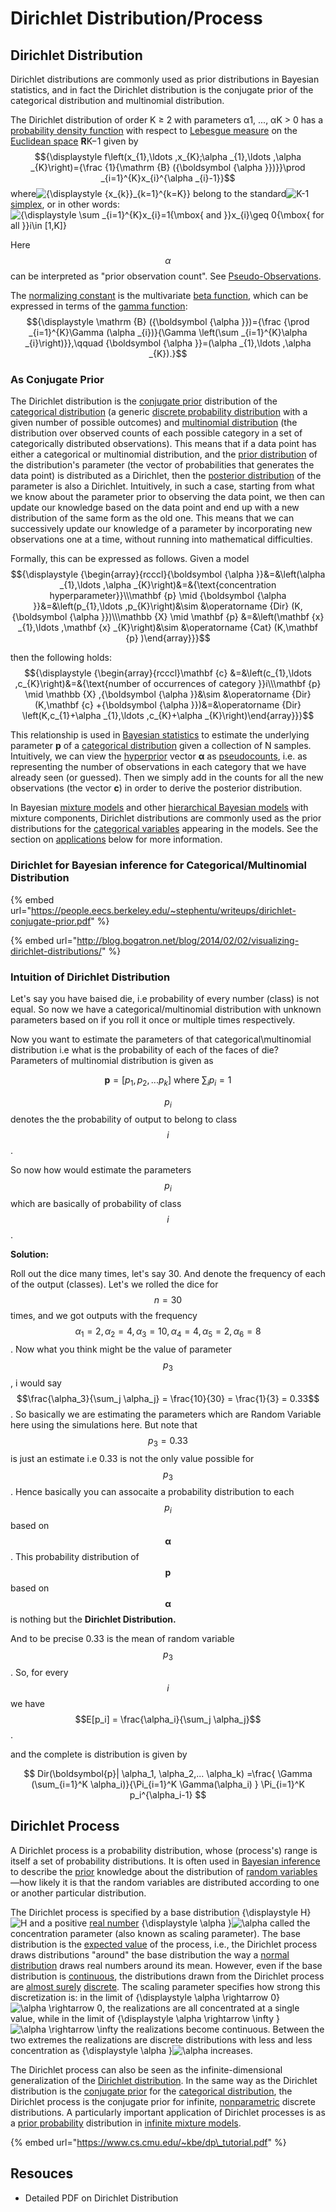 # Dirichlet Distribution/Process

## Dirichlet Distribution

Dirichlet distributions are commonly used as prior distributions in Bayesian statistics, and in fact the Dirichlet distribution is the conjugate prior of the categorical distribution and multinomial distribution.

The Dirichlet distribution of order K ≥ 2 with parameters α1, ..., αK &gt; 0 has a [probability density function](https://en.wikipedia.org/wiki/Probability_density_function) with respect to [Lebesgue measure](https://en.wikipedia.org/wiki/Lebesgue_measure) on the [Euclidean space](https://en.wikipedia.org/wiki/Euclidean_space) **R**K−1 given by $${\displaystyle f\left(x_{1},\ldots ,x_{K};\alpha _{1},\ldots ,\alpha _{K}\right)={\frac {1}{\mathrm {B} ({\boldsymbol {\alpha }})}}\prod _{i=1}^{K}x_{i}^{\alpha _{i}-1}}$$ where![{\displaystyle \{x\_{k}\}\_{k=1}^{k=K}}](https://wikimedia.org/api/rest_v1/media/math/render/svg/b2ca8af1aaad3b4dbc90a4c7770fa65517d96b05) belong to the standard![K-1](https://wikimedia.org/api/rest_v1/media/math/render/svg/dd6e429474c269979f75b41db5d334243b3dccd3) [simplex](https://en.wikipedia.org/wiki/Simplex), or in other words: ![{\displaystyle \sum \_{i=1}^{K}x\_{i}=1{\mbox{ and }}x\_{i}\geq 0{\mbox{ for all }}i\in \[1,K\]}](https://wikimedia.org/api/rest_v1/media/math/render/svg/15e9f7b08d8d5bac07e921c61f2b6d5f35335a1f)

Here $$\alpha$$can be interpreted as "prior observation count". See [Pseudo-Observations](conjugate-priors.md). 

The [normalizing constant](https://en.wikipedia.org/wiki/Normalizing_constant) is the multivariate [beta function](https://en.wikipedia.org/wiki/Beta_function), which can be expressed in terms of the [gamma function](https://en.wikipedia.org/wiki/Gamma_function): $${\displaystyle \mathrm {B} ({\boldsymbol {\alpha }})={\frac {\prod _{i=1}^{K}\Gamma (\alpha _{i})}{\Gamma \left(\sum _{i=1}^{K}\alpha _{i}\right)}},\qquad {\boldsymbol {\alpha }}=(\alpha _{1},\ldots ,\alpha _{K}).}$$ 

### As Conjugate Prior

The Dirichlet distribution is the [conjugate prior](https://en.wikipedia.org/wiki/Conjugate_prior) distribution of the [categorical distribution](https://en.wikipedia.org/wiki/Categorical_distribution) \(a generic [discrete probability distribution](https://en.wikipedia.org/wiki/Discrete_probability_distribution) with a given number of possible outcomes\) and [multinomial distribution](https://en.wikipedia.org/wiki/Multinomial_distribution) \(the distribution over observed counts of each possible category in a set of categorically distributed observations\). This means that if a data point has either a categorical or multinomial distribution, and the [prior distribution](https://en.wikipedia.org/wiki/Prior_distribution) of the distribution's parameter \(the vector of probabilities that generates the data point\) is distributed as a Dirichlet, then the [posterior distribution](https://en.wikipedia.org/wiki/Posterior_distribution) of the parameter is also a Dirichlet. Intuitively, in such a case, starting from what we know about the parameter prior to observing the data point, we then can update our knowledge based on the data point and end up with a new distribution of the same form as the old one. This means that we can successively update our knowledge of a parameter by incorporating new observations one at a time, without running into mathematical difficulties.

Formally, this can be expressed as follows. Given a model $${\displaystyle {\begin{array}{rcccl}{\boldsymbol {\alpha }}&=&\left(\alpha _{1},\ldots ,\alpha _{K}\right)&=&{\text{concentration hyperparameter}}\\\mathbf {p} \mid {\boldsymbol {\alpha }}&=&\left(p_{1},\ldots ,p_{K}\right)&\sim &\operatorname {Dir} (K,{\boldsymbol {\alpha }})\\\mathbb {X} \mid \mathbf {p} &=&\left(\mathbf {x} _{1},\ldots ,\mathbf {x} _{K}\right)&\sim &\operatorname {Cat} (K,\mathbf {p} )\end{array}}}$$ 

then the following holds: $${\displaystyle {\begin{array}{rcccl}\mathbf {c} &=&\left(c_{1},\ldots ,c_{K}\right)&=&{\text{number of occurrences of category }}i\\\mathbf {p} \mid \mathbb {X} ,{\boldsymbol {\alpha }}&\sim &\operatorname {Dir} (K,\mathbf {c} +{\boldsymbol {\alpha }})&=&\operatorname {Dir} \left(K,c_{1}+\alpha _{1},\ldots ,c_{K}+\alpha _{K}\right)\end{array}}}$$ 

This relationship is used in [Bayesian statistics](https://en.wikipedia.org/wiki/Bayesian_statistics) to estimate the underlying parameter **p** of a [categorical distribution](https://en.wikipedia.org/wiki/Categorical_distribution) given a collection of N samples. Intuitively, we can view the [hyperprior](https://en.wikipedia.org/wiki/Hyperprior) vector **α** as [pseudocounts](https://en.wikipedia.org/wiki/Pseudocount), i.e. as representing the number of observations in each category that we have already seen \(or guessed\). Then we simply add in the counts for all the new observations \(the vector **c**\) in order to derive the posterior distribution.

In Bayesian [mixture models](https://en.wikipedia.org/wiki/Mixture_model) and other [hierarchical Bayesian models](https://en.wikipedia.org/wiki/Hierarchical_Bayesian_model) with mixture components, Dirichlet distributions are commonly used as the prior distributions for the [categorical variables](https://en.wikipedia.org/wiki/Categorical_distribution) appearing in the models. See the section on [applications](https://en.wikipedia.org/wiki/Dirichlet_distribution#Applications) below for more information.

### Dirichlet for Bayesian inference for Categorical/Multinomial Distribution

{% embed url="https://people.eecs.berkeley.edu/~stephentu/writeups/dirichlet-conjugate-prior.pdf" %}

{% embed url="http://blog.bogatron.net/blog/2014/02/02/visualizing-dirichlet-distributions/" %}

### Intuition of Dirichlet Distribution

Let's say you have baised die, i.e probability of every number \(class\) is not equal. So now we have a categorical/multinomial distribution with unknown parameters based on if you roll it once or multiple times respectively. 

Now you want to estimate the parameters of that categorical\multinomial distribution i.e what is the probability of each of the faces of die? Parameters of multinomial distribution is given as

$$
\boldsymbol{p} = [p_1, p_2, ... p_k] \text{ where  } \sum_ip_i = 1
$$

$$p_i$$denotes the the probability of output to belong to class $$i$$. 

So now how would estimate the parameters $$p_i$$which are basically of probability of class $$i$$.

**Solution:**

Roll out the dice many times, let's say 30. And denote the frequency of each of the output \(classes\). Let's we rolled the dice for $$n=30$$times, and we got outputs with the frequency $$\alpha_1=2, \alpha_2=4, \alpha_3=10, \alpha_4=4, \alpha_5=2, \alpha_6=8 $$. Now what you think might be the value of parameter $$p_3$$, i would say $$\frac{\alpha_3}{\sum_j \alpha_j} = \frac{10}{30} = \frac{1}{3} = 0.33$$. So basically we are estimating the parameters which are Random Variable here using the simulations here. But note that $$p_3 = 0.33$$ is just an estimate i.e 0.33 is not the only value possible for $$p_3$$. Hence basically you can assocaite a probability distribution to each $$p_i$$based on $$\boldsymbol{\alpha}$$. This probability distribution of $$\boldsymbol{p}$$ based on $$\boldsymbol{\alpha}$$is nothing but the **Dirichlet Distribution.** 

And to be precise 0.33 is the mean of random variable $$p_3$$. So, for every $$i$$ we have $$E[p_i] = \frac{\alpha_i}{\sum_j \alpha_j}$$.

and the complete is distribution is given by 

$$
Dir(\boldsymbol{p}|
\alpha_1, \alpha_2,... \alpha_k) =\frac{ \Gamma (\sum_{i=1}^K \alpha_i)}{\Pi_{i=1}^K \Gamma(\alpha_i) } \Pi_{i=1}^K p_i^{\alpha_i-1}
$$

## Dirichlet Process

A Dirichlet process is a probability distribution, whose \(process's\) range is itself a set of probability distributions. It is often used in [Bayesian inference](https://en.wikipedia.org/wiki/Bayesian_inference) to describe the [prior](https://en.wikipedia.org/wiki/Prior_probability) knowledge about the distribution of [random variables](https://en.wikipedia.org/wiki/Random_variable)—how likely it is that the random variables are distributed according to one or another particular distribution.

The Dirichlet process is specified by a base distribution {\displaystyle H}![H](https://wikimedia.org/api/rest_v1/media/math/render/svg/75a9edddcca2f782014371f75dca39d7e13a9c1b) and a positive [real number](https://en.wikipedia.org/wiki/Real_number) {\displaystyle \alpha }![\alpha ](https://wikimedia.org/api/rest_v1/media/math/render/svg/b79333175c8b3f0840bfb4ec41b8072c83ea88d3) called the concentration parameter \(also known as scaling parameter\). The base distribution is the [expected value](https://en.wikipedia.org/wiki/Expected_value) of the process, i.e., the Dirichlet process draws distributions "around" the base distribution the way a [normal distribution](https://en.wikipedia.org/wiki/Normal_distribution) draws real numbers around its mean. However, even if the base distribution is [continuous](https://en.wikipedia.org/wiki/Continuous_distribution), the distributions drawn from the Dirichlet process are [almost surely](https://en.wikipedia.org/wiki/Almost_surely) [discrete](https://en.wikipedia.org/wiki/Discrete_distribution). The scaling parameter specifies how strong this discretization is: in the limit of {\displaystyle \alpha \rightarrow 0}![\alpha \rightarrow 0](https://wikimedia.org/api/rest_v1/media/math/render/svg/1b2b1de74c597df1a88852a36f8ed46e3af14fb0), the realizations are all concentrated at a single value, while in the limit of {\displaystyle \alpha \rightarrow \infty }![\alpha \rightarrow \infty ](https://wikimedia.org/api/rest_v1/media/math/render/svg/0337f6405bed43834d138cd765f090040bc81870) the realizations become continuous. Between the two extremes the realizations are discrete distributions with less and less concentration as {\displaystyle \alpha }![\alpha ](https://wikimedia.org/api/rest_v1/media/math/render/svg/b79333175c8b3f0840bfb4ec41b8072c83ea88d3) increases.

The Dirichlet process can also be seen as the infinite-dimensional generalization of the [Dirichlet distribution](https://en.wikipedia.org/wiki/Dirichlet_distribution). In the same way as the Dirichlet distribution is the [conjugate prior](https://en.wikipedia.org/wiki/Conjugate_prior) for the [categorical distribution](https://en.wikipedia.org/wiki/Categorical_distribution), the Dirichlet process is the conjugate prior for infinite, [nonparametric](https://en.wikipedia.org/wiki/Nonparametric_statistics) discrete distributions. A particularly important application of Dirichlet processes is as a [prior probability](https://en.wikipedia.org/wiki/Prior_probability) distribution in [infinite mixture models](https://en.wikipedia.org/wiki/Infinite_mixture_model).

{% embed url="https://www.cs.cmu.edu/~kbe/dp\_tutorial.pdf" %}

## Resouces

* Detailed PDF on Dirichlet Distribution



